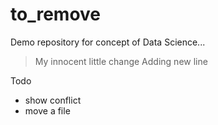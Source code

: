 # to_remove

Demo repository for concept of Data Science...
> My innocent little change
Adding new line

Todo
* show conflict 
* move a file



